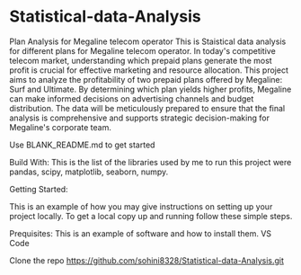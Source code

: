 # Statistical-data-Analysis
Plan Analysis for Megaline telecom operator
This is Staistical data analysis for different plans for Megaline telecom operator.
In today's competitive telecom market, understanding which prepaid plans generate the most profit is crucial for effective marketing and resource allocation. This project aims to analyze the profitability of two prepaid plans offered by Megaline: Surf and Ultimate. By determining which plan yields higher profits, Megaline can make informed decisions on advertising channels and budget distribution. The data will be meticulously prepared to ensure that the final analysis is comprehensive and supports strategic decision-making for Megaline's corporate team.

Use BLANK_README.md to get started

Build With: This is the list of the libraries used by me to run this project were pandas, scipy, matplotlib, seaborn, numpy.

Getting Started:

This is an example of how you may give instructions on setting up your project locally. To get a local copy up and running follow these simple steps.

Prequisites: This is an example of software and how to install them. VS Code

Clone the repo https://github.com/sohini8328/Statistical-data-Analysis.git





